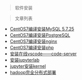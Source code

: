 <!-- docs/installation/README.md -->

> 软件安装


> 文章列表

* [CentOS7编译安装MySQL 5.7.25](installation/mysql.md)
* [CentOS7编译安装PostgreSQL](installation/mysql.md)
* [CentOS7编译安装nginx](installation/nginx.md)
* [CentOS7编译安装php](installation/php.md)
* [安装在线vscode——code-server](installation/code-server.md)
* [安装jupyterlab](installation/jupyterlab.md)
* [jupyter安装kernel](installation/jupyter-kernel.md)
* [hadoop完全分布式部署](installation/hadoop.md)

